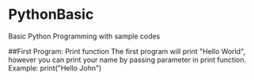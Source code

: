 # PythonBasic
 Basic Python Programming with sample codes

##First Program: Print function
The first program will print "Hello World", however you can print your name by passing parameter in print function.
Example: print("Hello John")

